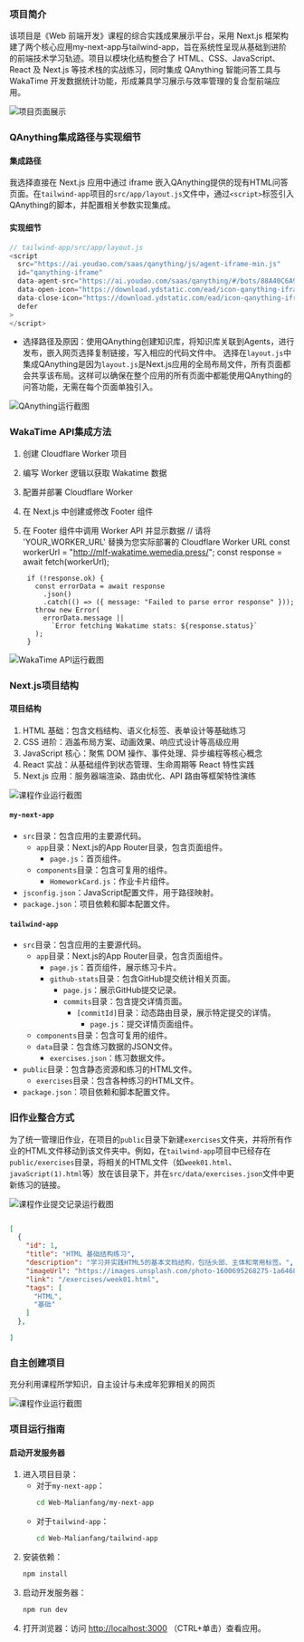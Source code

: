 ### 项目简介

该项目是《Web 前端开发》课程的综合实践成果展示平台，采用 Next.js 框架构建了两个核心应用my-next-app与tailwind-app，旨在系统性呈现从基础到进阶的前端技术学习轨迹。项目以模块化结构整合了 HTML、CSS、JavaScript、React 及 Next.js 等技术栈的实战练习，同时集成 QAnything 智能问答工具与 WakaTime 开发数据统计功能，形成兼具学习展示与效率管理的复合型前端应用。

![项目页面展示](./images/page.jpg)

### QAnything集成路径与实现细节

#### 集成路径

我选择直接在 Next.js 应用中通过 iframe 嵌入QAnything提供的现有HTML问答页面。在`tailwind-app`项目的`src/app/layout.js`文件中，通过`<script>`标签引入QAnything的脚本，并配置相关参数实现集成。

#### 实现细节

```javascript
// tailwind-app/src/app/layout.js
<script
  src="https://ai.youdao.com/saas/qanything/js/agent-iframe-min.js"
  id="qanything-iframe"
  data-agent-src="https://ai.youdao.com/saas/qanything/#/bots/88A40C6A9F9C4C38/share"
  data-open-icon="https://download.ydstatic.com/ead/icon-qanything-iframe-btn.png"
  data-close-icon="https://download.ydstatic.com/ead/icon-qanything-iframe-btn.png"
  defer
>
</script>
```
- 选择路径及原因：使用QAnything创建知识库，将知识库关联到Agents，进行发布，嵌入网页选择复制链接，写入相应的代码文件中。
选择在`layout.js`中集成QAnything是因为`layout.js`是Next.js应用的全局布局文件，所有页面都会共享该布局。这样可以确保在整个应用的所有页面中都能使用QAnything的问答功能，无需在每个页面单独引入。

![QAnything运行截图](./images/Qanything.jpg)

### WakaTime API集成方法

1. 创建 Cloudflare Worker 项目
2. 编写 Worker 逻辑以获取 Wakatime 数据
3. 配置并部署 Cloudflare Worker
4. 在 Next.js 中创建或修改 Footer 组件
5. 在 Footer 组件中调用 Worker API 并显示数据
  // 请将 'YOUR_WORKER_URL' 替换为您实际部署的 Cloudflare Worker URL
        const workerUrl = "http://mlf-wakatime.wemedia.press/";
        const response = await fetch(workerUrl);

        if (!response.ok) {
          const errorData = await response
            .json()
            .catch(() => ({ message: "Failed to parse error response" }));
          throw new Error(
            errorData.message ||
              `Error fetching Wakatime stats: ${response.status}`
          );
        }

![WakaTime API运行截图](./images/wakatime.jpg)

### Next.js项目结构

#### 项目结构

 1. HTML 基础：包含文档结构、语义化标签、表单设计等基础练习
 2. CSS 进阶：涵盖布局方案、动画效果、响应式设计等高级应用
 3. JavaScript 核心：聚焦 DOM 操作、事件处理、异步编程等核心概念
 4. React 实战：从基础组件到状态管理、生命周期等 React 特性实践
 5. Next.js 应用：服务器端渲染、路由优化、API 路由等框架特性演练

![课程作业运行截图](./images/work.jpg)

#### `my-next-app`

- `src`目录：包含应用的主要源代码。
  - `app`目录：Next.js的App Router目录，包含页面组件。
    - `page.js`：首页组件。
  - `components`目录：包含可复用的组件。
    - `HomeworkCard.js`：作业卡片组件。
- `jsconfig.json`：JavaScript配置文件，用于路径映射。
- `package.json`：项目依赖和脚本配置文件。

#### `tailwind-app`

- `src`目录：包含应用的主要源代码。
  - `app`目录：Next.js的App Router目录，包含页面组件。
    - `page.js`：首页组件，展示练习卡片。
    - `github-stats`目录：包含GitHub提交统计相关页面。
      - `page.js`：展示GitHub提交记录。
      - `commits`目录：包含提交详情页面。
        - `[commitId]`目录：动态路由目录，展示特定提交的详情。
          - `page.js`：提交详情页面组件。
  - `components`目录：包含可复用的组件。
  - `data`目录：包含练习数据的JSON文件。
    - `exercises.json`：练习数据文件。
- `public`目录：包含静态资源和练习的HTML文件。
  - `exercises`目录：包含各种练习的HTML文件。
- `package.json`：项目依赖和脚本配置文件。


### 旧作业整合方式

为了统一管理旧作业，在项目的`public`目录下新建`exercises`文件夹，并将所有作业的HTML文件移动到该文件夹中。例如，在`tailwind-app`项目中已经存在`public/exercises`目录，将相关的HTML文件（如`week01.html`、`javaScript(1).html`等）放在该目录下，并在`src/data/exercises.json`文件中更新练习的链接。

![课程作业提交记录运行截图](./images/work(2).jpg)

```json

[
  {
    "id": 1,
    "title": "HTML 基础结构练习",
    "description": "学习并实践HTML5的基本文档结构，包括头部、主体和常用标签。",
    "imageUrl": "https://images.unsplash.com/photo-1600695268275-1a6468700bd5",
    "link": "/exercises/week01.html",
    "tags": [
      "HTML",
      "基础"
    ]
  },

]
```
### 自主创建项目

充分利用课程所学知识，自主设计与未成年犯罪相关的网页

![课程作业运行截图](./images/work(3).jpg)

### 项目运行指南

#### 启动开发服务器

1. 进入项目目录：
   - 对于`my-next-app`：
     ```bash
     cd Web-Malianfang/my-next-app
     ```
   - 对于`tailwind-app`：
     ```bash
     cd Web-Malianfang/tailwind-app
     ```
2. 安装依赖：
   ```bash
   npm install
   ```
3. 启动开发服务器：
   ```bash
   npm run dev
   ```
4. 打开浏览器：访问 [http://localhost:3000](http://localhost:3000) （CTRL+单击）查看应用。